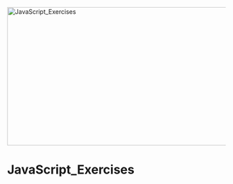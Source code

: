 <img src="https://socialify.git.ci/Thandekaportiap/JavaScript_Exercises/image?language=1&owner=1&name=1&stargazers=1&theme=Light" alt="JavaScript_Exercises" width="640" height="320" />

<h1>JavaScript_Exercises</h1>
